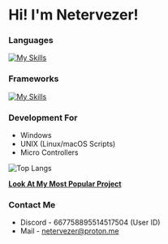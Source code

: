 # Hi! I'm Netervezer!
### Languages
[![My Skills](https://skillicons.dev/icons?i=go,html,css,c,cpp,bash,python)](https://skillicons.dev)
### Frameworks
[![My Skills](https://skillicons.dev/icons?i=mysql)](https://skillicons.dev)
### Development For
+ Windows
+ UNIX (Linux/macOS Scripts)
+ Micro Controllers
  
![Top Langs](https://github-readme-stats.vercel.app/api/top-langs/?username=0netervezer0&layout=compact&theme=dracula)

[**Look At My Most Popular Project**](https://github.com/0netervezer0/Omega-DPI-Bypass)
### Contact Me
+ Discord - 667758895514517504 (User ID)
+ Mail - netervezer@proton.me

